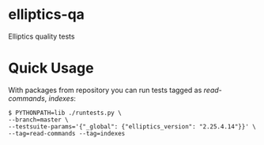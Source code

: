 elliptics-qa
============

Elliptics quality tests

# Quick Usage

With packages from repository you can run tests tagged as _read-commands_, _indexes_:

    $ PYTHONPATH=lib ./runtests.py \
    --branch=master \
    --testsuite-params='{"_global": {"elliptics_version": "2.25.4.14"}}' \
    --tag=read-commands --tag=indexes

